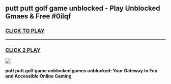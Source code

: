 
## putt putt golf game unblocked - Play Unblocked Gmaes & Free #0ilqf
<h3>
<a href="https://news.freeplayer.one?title=putt_putt_golf_game_unblocked&ref=03M">CLICK TO PLAY</a></h3>
<hr>

<h3>
<a href="https://news.freeplayer.one?title=putt_putt_golf_game_unblocked&ref=03M">CLICK 2 PLAY</a>
  
</h3>

<a href="https://news.freeplayer.one?title=putt_putt_golf_game_unblocked&ref=03M"><img src="https://clearcache.store/games.png"></a>


**putt putt golf game unblocked games unblocked: Your Gateway to Fun and Accessible Online Gaming**
